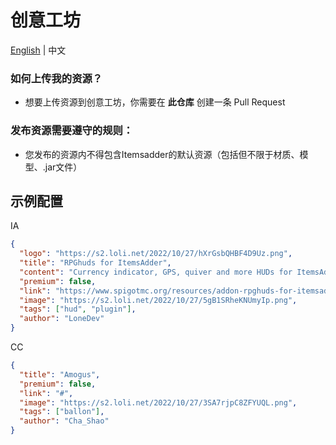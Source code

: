 # 创意工坊

[English](./README.md) | 中文 

### 如何上传我的资源？

* 想要上传资源到创意工坊，你需要在 **此仓库** 创建一条 Pull Request

### 发布资源需要遵守的规则：

* 您发布的资源内不得包含Itemsadder的默认资源（包括但不限于材质、模型、.jar文件）

## 示例配置

IA
```json
{
  "logo": "https://s2.loli.net/2022/10/27/hXrGsbQHBF4D9Uz.png",
  "title": "RPGhuds for ItemsAdder",
  "content": "Currency indicator, GPS, quiver and more HUDs for ItemsAdder",
  "premium": false,
  "link": "https://www.spigotmc.org/resources/addon-rpghuds-for-itemsadder.97486/",
  "image": "https://s2.loli.net/2022/10/27/5gB1SRheKNUmyIp.png",
  "tags": ["hud", "plugin"],
  "author": "LoneDev"
}
```

CC
```json
{
  "title": "Amogus",
  "premium": false,
  "link": "#",
  "image": "https://s2.loli.net/2022/10/27/3SA7rjpC8ZFYUQL.png",
  "tags": ["ballon"],
  "author": "Cha_Shao"
}
```